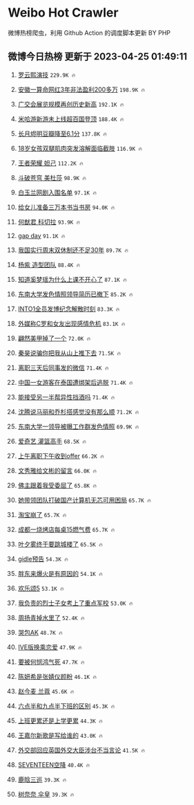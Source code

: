 # Weibo Hot Crawler 



微博热榜爬虫，利用 Github Action 的调度脚本更新 BY PHP 


## 微博今日热榜 更新于 2023-04-25 01:49:11 
1. [罗云熙演技](https://s.weibo.com/weibo?q=%E7%BD%97%E4%BA%91%E7%86%99%E6%BC%94%E6%8A%80&t=31&band_rank=1&Refer=top) `229.9K 🔥` 

1. [安徽一算命网红3年非法盈利200多万](https://s.weibo.com/weibo?q=%23%E5%AE%89%E5%BE%BD%E4%B8%80%E7%AE%97%E5%91%BD%E7%BD%91%E7%BA%A23%E5%B9%B4%E9%9D%9E%E6%B3%95%E7%9B%88%E5%88%A9200%E5%A4%9A%E4%B8%87%23&t=31&band_rank=2&Refer=top) `198.9K 🔥` 

1. [广交会展览规模再创历史新高](https://s.weibo.com/weibo?q=%23%E5%B9%BF%E4%BA%A4%E4%BC%9A%E5%B1%95%E8%A7%88%E8%A7%84%E6%A8%A1%E5%86%8D%E5%88%9B%E5%8E%86%E5%8F%B2%E6%96%B0%E9%AB%98%23&t=31&band_rank=3&Refer=top) `192.1K 🔥` 

1. [米哈游新游未上线超百国登顶](https://s.weibo.com/weibo?q=%23%E7%B1%B3%E5%93%88%E6%B8%B8%E6%96%B0%E6%B8%B8%E6%9C%AA%E4%B8%8A%E7%BA%BF%E8%B6%85%E7%99%BE%E5%9B%BD%E7%99%BB%E9%A1%B6%23&t=31&band_rank=4&Refer=top) `188.4K 🔥` 

1. [长月烬明豆瓣降至6.1分](https://s.weibo.com/weibo?q=%23%E9%95%BF%E6%9C%88%E7%83%AC%E6%98%8E%E8%B1%86%E7%93%A3%E9%99%8D%E8%87%B36.1%E5%88%86%23&t=31&band_rank=5&Refer=top) `137.8K 🔥` 

1. [18岁女孩双腿肌肉突发溶解面临截肢](https://s.weibo.com/weibo?q=%2318%E5%B2%81%E5%A5%B3%E5%AD%A9%E5%8F%8C%E8%85%BF%E8%82%8C%E8%82%89%E7%AA%81%E5%8F%91%E6%BA%B6%E8%A7%A3%E9%9D%A2%E4%B8%B4%E6%88%AA%E8%82%A2%23&t=31&band_rank=6&Refer=top) `116.9K 🔥` 

1. [王者荣耀 妲己](https://s.weibo.com/weibo?q=%E7%8E%8B%E8%80%85%E8%8D%A3%E8%80%80%20%E5%A6%B2%E5%B7%B1&t=31&band_rank=7&Refer=top) `112.2K 🔥` 

1. [斗破苍穹 美杜莎](https://s.weibo.com/weibo?q=%E6%96%97%E7%A0%B4%E8%8B%8D%E7%A9%B9%20%E7%BE%8E%E6%9D%9C%E8%8E%8E&t=31&band_rank=8&Refer=top) `98.9K 🔥` 

1. [白玉兰网剧入围名单](https://s.weibo.com/weibo?q=%23%E7%99%BD%E7%8E%89%E5%85%B0%E7%BD%91%E5%89%A7%E5%85%A5%E5%9B%B4%E5%90%8D%E5%8D%95%23&t=31&band_rank=9&Refer=top) `97.1K 🔥` 

1. [给女儿准备三万本书当书房](https://s.weibo.com/weibo?q=%23%E7%BB%99%E5%A5%B3%E5%84%BF%E5%87%86%E5%A4%87%E4%B8%89%E4%B8%87%E6%9C%AC%E4%B9%A6%E5%BD%93%E4%B9%A6%E6%88%BF%23&t=31&band_rank=10&Refer=top) `94.0K 🔥` 

1. [何猷君 科切拉](https://s.weibo.com/weibo?q=%E4%BD%95%E7%8C%B7%E5%90%9B%20%E7%A7%91%E5%88%87%E6%8B%89&t=31&band_rank=11&Refer=top) `93.9K 🔥` 

1. [gap day](https://s.weibo.com/weibo?q=gap%20day&t=31&band_rank=12&Refer=top) `91.1K 🔥` 

1. [我国实行周末双休制还不足30年](https://s.weibo.com/weibo?q=%23%E6%88%91%E5%9B%BD%E5%AE%9E%E8%A1%8C%E5%91%A8%E6%9C%AB%E5%8F%8C%E4%BC%91%E5%88%B6%E8%BF%98%E4%B8%8D%E8%B6%B330%E5%B9%B4%23&t=31&band_rank=13&Refer=top) `89.7K 🔥` 

1. [杨紫 造型团队](https://s.weibo.com/weibo?q=%E6%9D%A8%E7%B4%AB%20%E9%80%A0%E5%9E%8B%E5%9B%A2%E9%98%9F&t=31&band_rank=14&Refer=top) `88.4K 🔥` 

1. [知道奚梦瑶为什么上课不开心了](https://s.weibo.com/weibo?q=%E7%9F%A5%E9%81%93%E5%A5%9A%E6%A2%A6%E7%91%B6%E4%B8%BA%E4%BB%80%E4%B9%88%E4%B8%8A%E8%AF%BE%E4%B8%8D%E5%BC%80%E5%BF%83%E4%BA%86&t=31&band_rank=15&Refer=top) `87.1K 🔥` 

1. [东南大学发色情照领导简历已撤下](https://s.weibo.com/weibo?q=%23%E4%B8%9C%E5%8D%97%E5%A4%A7%E5%AD%A6%E5%8F%91%E8%89%B2%E6%83%85%E7%85%A7%E9%A2%86%E5%AF%BC%E7%AE%80%E5%8E%86%E5%B7%B2%E6%92%A4%E4%B8%8B%23&t=31&band_rank=16&Refer=top) `85.2K 🔥` 

1. [INTO1全员发博纪念解散时刻](https://s.weibo.com/weibo?q=%23INTO1%E5%85%A8%E5%91%98%E5%8F%91%E5%8D%9A%E7%BA%AA%E5%BF%B5%E8%A7%A3%E6%95%A3%E6%97%B6%E5%88%BB%23&t=31&band_rank=17&Refer=top) `83.3K 🔥` 

1. [外媒称C罗和女友出现感情危机](https://s.weibo.com/weibo?q=%23%E5%A4%96%E5%AA%92%E7%A7%B0C%E7%BD%97%E5%92%8C%E5%A5%B3%E5%8F%8B%E5%87%BA%E7%8E%B0%E6%84%9F%E6%83%85%E5%8D%B1%E6%9C%BA%23&t=31&band_rank=18&Refer=top) `83.1K 🔥` 

1. [翩然美甲掉了一个](https://s.weibo.com/weibo?q=%23%E7%BF%A9%E7%84%B6%E7%BE%8E%E7%94%B2%E6%8E%89%E4%BA%86%E4%B8%80%E4%B8%AA%23&t=31&band_rank=19&Refer=top) `72.0K 🔥` 

1. [秦昊说骗你把我从山上推下去](https://s.weibo.com/weibo?q=%23%E7%A7%A6%E6%98%8A%E8%AF%B4%E9%AA%97%E4%BD%A0%E6%8A%8A%E6%88%91%E4%BB%8E%E5%B1%B1%E4%B8%8A%E6%8E%A8%E4%B8%8B%E5%8E%BB%23&t=31&band_rank=20&Refer=top) `71.5K 🔥` 

1. [离职三天后同事发的微信](https://s.weibo.com/weibo?q=%23%E7%A6%BB%E8%81%8C%E4%B8%89%E5%A4%A9%E5%90%8E%E5%90%8C%E4%BA%8B%E5%8F%91%E7%9A%84%E5%BE%AE%E4%BF%A1%23&t=31&band_rank=21&Refer=top) `71.4K 🔥` 

1. [中国一女游客在泰国遭绑架后逃脱](https://s.weibo.com/weibo?q=%23%E4%B8%AD%E5%9B%BD%E4%B8%80%E5%A5%B3%E6%B8%B8%E5%AE%A2%E5%9C%A8%E6%B3%B0%E5%9B%BD%E9%81%AD%E7%BB%91%E6%9E%B6%E5%90%8E%E9%80%83%E8%84%B1%23&t=31&band_rank=22&Refer=top) `71.4K 🔥` 

1. [能接受另一半帮异性挡酒吗](https://s.weibo.com/weibo?q=%23%E8%83%BD%E6%8E%A5%E5%8F%97%E5%8F%A6%E4%B8%80%E5%8D%8A%E5%B8%AE%E5%BC%82%E6%80%A7%E6%8C%A1%E9%85%92%E5%90%97%23&t=31&band_rank=23&Refer=top) `71.4K 🔥` 

1. [沈腾说马丽和乔杉搭感觉没有那么顺](https://s.weibo.com/weibo?q=%23%E6%B2%88%E8%85%BE%E8%AF%B4%E9%A9%AC%E4%B8%BD%E5%92%8C%E4%B9%94%E6%9D%89%E6%90%AD%E6%84%9F%E8%A7%89%E6%B2%A1%E6%9C%89%E9%82%A3%E4%B9%88%E9%A1%BA%23&t=31&band_rank=24&Refer=top) `71.2K 🔥` 

1. [东南大学一领导被曝工作群发色情照](https://s.weibo.com/weibo?q=%23%E4%B8%9C%E5%8D%97%E5%A4%A7%E5%AD%A6%E4%B8%80%E9%A2%86%E5%AF%BC%E8%A2%AB%E6%9B%9D%E5%B7%A5%E4%BD%9C%E7%BE%A4%E5%8F%91%E8%89%B2%E6%83%85%E7%85%A7%23&t=31&band_rank=25&Refer=top) `69.9K 🔥` 

1. [爱奇艺 灌篮高手](https://s.weibo.com/weibo?q=%E7%88%B1%E5%A5%87%E8%89%BA%20%E7%81%8C%E7%AF%AE%E9%AB%98%E6%89%8B&t=31&band_rank=26&Refer=top) `68.5K 🔥` 

1. [上午离职下午收到offer](https://s.weibo.com/weibo?q=%23%E4%B8%8A%E5%8D%88%E7%A6%BB%E8%81%8C%E4%B8%8B%E5%8D%88%E6%94%B6%E5%88%B0offer%23&t=31&band_rank=27&Refer=top) `66.2K 🔥` 

1. [文秀雅给文彬的留言](https://s.weibo.com/weibo?q=%23%E6%96%87%E7%A7%80%E9%9B%85%E7%BB%99%E6%96%87%E5%BD%AC%E7%9A%84%E7%95%99%E8%A8%80%23&t=31&band_rank=28&Refer=top) `66.0K 🔥` 

1. [佛主跟着我受委屈了](https://s.weibo.com/weibo?q=%E4%BD%9B%E4%B8%BB%E8%B7%9F%E7%9D%80%E6%88%91%E5%8F%97%E5%A7%94%E5%B1%88%E4%BA%86&t=31&band_rank=29&Refer=top) `65.8K 🔥` 

1. [她带领团队打破国产计算机无芯可用困局](https://s.weibo.com/weibo?q=%23%E5%A5%B9%E5%B8%A6%E9%A2%86%E5%9B%A2%E9%98%9F%E6%89%93%E7%A0%B4%E5%9B%BD%E4%BA%A7%E8%AE%A1%E7%AE%97%E6%9C%BA%E6%97%A0%E8%8A%AF%E5%8F%AF%E7%94%A8%E5%9B%B0%E5%B1%80%23&t=31&band_rank=30&Refer=top) `65.7K 🔥` 

1. [淘宝崩了](https://s.weibo.com/weibo?q=%E6%B7%98%E5%AE%9D%E5%B4%A9%E4%BA%86&t=31&band_rank=31&Refer=top) `65.7K 🔥` 

1. [成都一烧烤店每桌15燃气费](https://s.weibo.com/weibo?q=%23%E6%88%90%E9%83%BD%E4%B8%80%E7%83%A7%E7%83%A4%E5%BA%97%E6%AF%8F%E6%A1%8C15%E7%87%83%E6%B0%94%E8%B4%B9%23&t=31&band_rank=32&Refer=top) `65.7K 🔥` 

1. [叶夕雾终于要跳城楼了](https://s.weibo.com/weibo?q=%E5%8F%B6%E5%A4%95%E9%9B%BE%E7%BB%88%E4%BA%8E%E8%A6%81%E8%B7%B3%E5%9F%8E%E6%A5%BC%E4%BA%86&t=31&band_rank=33&Refer=top) `65.5K 🔥` 

1. [gidle预告](https://s.weibo.com/weibo?q=gidle%E9%A2%84%E5%91%8A&t=31&band_rank=34&Refer=top) `54.3K 🔥` 

1. [胖东来爆火是有原因的](https://s.weibo.com/weibo?q=%23%E8%83%96%E4%B8%9C%E6%9D%A5%E7%88%86%E7%81%AB%E6%98%AF%E6%9C%89%E5%8E%9F%E5%9B%A0%E7%9A%84%23&t=31&band_rank=35&Refer=top) `54.1K 🔥` 

1. [欢乐颂5](https://s.weibo.com/weibo?q=%E6%AC%A2%E4%B9%90%E9%A2%825&t=31&band_rank=36&Refer=top) `53.1K 🔥` 

1. [我负责的烈士子女考上了重点军校](https://s.weibo.com/weibo?q=%E6%88%91%E8%B4%9F%E8%B4%A3%E7%9A%84%E7%83%88%E5%A3%AB%E5%AD%90%E5%A5%B3%E8%80%83%E4%B8%8A%E4%BA%86%E9%87%8D%E7%82%B9%E5%86%9B%E6%A0%A1&t=31&band_rank=37&Refer=top) `53.0K 🔥` 

1. [周扬青掉水里了](https://s.weibo.com/weibo?q=%23%E5%91%A8%E6%89%AC%E9%9D%92%E6%8E%89%E6%B0%B4%E9%87%8C%E4%BA%86%23&t=31&band_rank=38&Refer=top) `52.4K 🔥` 

1. [哭包AK](https://s.weibo.com/weibo?q=%E5%93%AD%E5%8C%85AK&t=31&band_rank=39&Refer=top) `48.7K 🔥` 

1. [IVE版换乘恋爱](https://s.weibo.com/weibo?q=%23IVE%E7%89%88%E6%8D%A2%E4%B9%98%E6%81%8B%E7%88%B1%23&t=31&band_rank=40&Refer=top) `47.9K 🔥` 

1. [要被何悯鸿气死](https://s.weibo.com/weibo?q=%E8%A6%81%E8%A2%AB%E4%BD%95%E6%82%AF%E9%B8%BF%E6%B0%94%E6%AD%BB&t=31&band_rank=41&Refer=top) `47.7K 🔥` 

1. [陈妍希是张婧仪颜粉](https://s.weibo.com/weibo?q=%23%E9%99%88%E5%A6%8D%E5%B8%8C%E6%98%AF%E5%BC%A0%E5%A9%A7%E4%BB%AA%E9%A2%9C%E7%B2%89%23&t=31&band_rank=42&Refer=top) `46.1K 🔥` 

1. [赵今麦 兰蔻](https://s.weibo.com/weibo?q=%E8%B5%B5%E4%BB%8A%E9%BA%A6%20%E5%85%B0%E8%94%BB&t=31&band_rank=43&Refer=top) `45.6K 🔥` 

1. [六点半和九点半下班的区别](https://s.weibo.com/weibo?q=%23%E5%85%AD%E7%82%B9%E5%8D%8A%E5%92%8C%E4%B9%9D%E7%82%B9%E5%8D%8A%E4%B8%8B%E7%8F%AD%E7%9A%84%E5%8C%BA%E5%88%AB%23&t=31&band_rank=44&Refer=top) `45.3K 🔥` 

1. [上班更累还是上学更累](https://s.weibo.com/weibo?q=%23%E4%B8%8A%E7%8F%AD%E6%9B%B4%E7%B4%AF%E8%BF%98%E6%98%AF%E4%B8%8A%E5%AD%A6%E6%9B%B4%E7%B4%AF%23&t=31&band_rank=45&Refer=top) `44.3K 🔥` 

1. [王嘉尔新歌是写给谁的](https://s.weibo.com/weibo?q=%23%E7%8E%8B%E5%98%89%E5%B0%94%E6%96%B0%E6%AD%8C%E6%98%AF%E5%86%99%E7%BB%99%E8%B0%81%E7%9A%84%23&t=31&band_rank=46&Refer=top) `43.0K 🔥` 

1. [外交部回应英国外交大臣涉台不当言论](https://s.weibo.com/weibo?q=%23%E5%A4%96%E4%BA%A4%E9%83%A8%E5%9B%9E%E5%BA%94%E8%8B%B1%E5%9B%BD%E5%A4%96%E4%BA%A4%E5%A4%A7%E8%87%A3%E6%B6%89%E5%8F%B0%E4%B8%8D%E5%BD%93%E8%A8%80%E8%AE%BA%23&t=31&band_rank=47&Refer=top) `41.5K 🔥` 

1. [SEVENTEEN空降](https://s.weibo.com/weibo?q=SEVENTEEN%E7%A9%BA%E9%99%8D&t=31&band_rank=48&Refer=top) `40.4K 🔥` 

1. [鹿晗三巡](https://s.weibo.com/weibo?q=%E9%B9%BF%E6%99%97%E4%B8%89%E5%B7%A1&t=31&band_rank=49&Refer=top) `39.3K 🔥` 

1. [树奈奈 伞皇](https://s.weibo.com/weibo?q=%E6%A0%91%E5%A5%88%E5%A5%88%20%E4%BC%9E%E7%9A%87&t=31&band_rank=50&Refer=top) `39.3K 🔥` 

